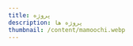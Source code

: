 ```yaml
---
title: پروژه
description: پروژه ها
thumbnail: /content/mamoochi.webp
---
```


<LogsArchives cat='projects' />
